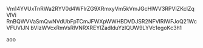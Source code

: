 Vm14YVUxTnRWa2RYV0d4WFlrZG9XRmxyVm5kVmJGcHlWV3RPVlZKclZqVlVi
RnBQWVVaSmQwNVdUbFpTCmJFWXpWWHBDVDJSR2NFVlRiWFJoQ21WcVFUVlJN
bVIzWVcxRmVsRlVNRXREYlZadlduYzlQUW9LYVc1egoKc3h1

aoo
